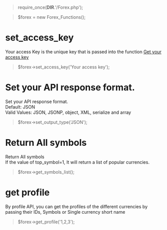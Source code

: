 > require_once(__DIR__.'/Forex.php');

> $forex = new Forex_Functions();


# set_access_key
Your access Key is the unique key that is passed into the function <a href='https://fcsapi.com/login?q=signup' target='_blank'>Get your access key</a>
> $forex->set_access_key('Your access key');


# Set your API response format.
Set your API response format.<br>
Default: JSON<br>
Valid Values: JSON, JSONP, object, XML, serialize and array<br>
> $forex->set_output_type('JSON');


# Return All symbols
Return All symbols<br>
If the value of top_symbol=1, It will return a list of popular currencies.
> $forex->get_symbols_list();


# get profile
By profile API, you can get the profiles of the different currencies by passing their IDs, Symbols or Single currency short name
> $forex->get_profile('1,2,3');
